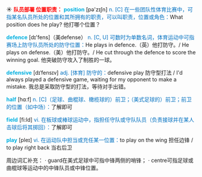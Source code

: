 ☀ <font color="red">**队员部署 位置职责：**</font>
<font color="sky blue">**position**</font> [pə'zɪʃn] 
<font color="#0070c0">n. [C] 在一些团队性体育比赛中，可指某名队员所处的位置和其所拥有的职责，可以叫职责，位置或角色：</font>What position does he play? 他打哪个位置？

<font color="sky blue">**defence**</font> [dɪ'fens]（美defense）
<font color="#0070c0">n. [C, U] 可数时为单数名词，体育运动中可指赛场上防守队员所处的防守位置：</font>He plays in defence.（英）他打防守。/ He plays on defense.（美）他打防守。/ He cut through the defence to score the winning goal. 他突破防守攻入了制胜的一球。
           
<font color="sky blue">**defensive**</font> [dɪˈfensɪv]
<font color="#0070c0">adj. [体育] 防守的：</font>defensive play 防守型打法 / I'd always played a defensive game, waiting for my opponent to make a mistake. 我总是采取防守型的打法，等待对手出错。

<font color="sky blue">**half**</font> [hɑːf] 
<font color="#0070c0">n. [C]（足球、曲棍球、橄榄球的）前卫；（美式足球的）前卫；前卫的位置（如中场）：</font>了解即可

<font color="sky blue">**field**</font> [fi:ld] 
<font color="#0070c0">vi. 在板球或棒球运动中，指担任守队或守队队员（负责接球并在某人击球后将其掷回）：</font>了解即可

<font color="sky blue">**play**</font> [pleɪ] 
<font color="#0070c0">vi. 在运动队中担当或充任某一位置：</font>to play on the wing 担任边锋 / to play right back 当右后卫

周边词汇补充：
· guard在美式足球中可指中锋两侧的哨锋；
· centre可指足球或曲棍球等运动中的中锋队员或中锋位置。

